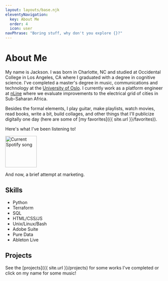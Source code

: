 ```yaml
---
layout: layouts/base.njk
eleventyNavigation:
  key: About Me
  order: 4
  icon: user
navPhrase: "Boring stuff, why don't you explore {}?"
---
```

# About Me

My name is Jackson. I was born in Charlotte, NC and studied at Occidental College in Los Angeles, CA where I graduated with a degree in cognitive science. I've completed a master's degree in music, communications and technology at the [University of Oslo](https://www.uio.no/english/studies/programmes/mct-master/). I currently work as a platform engineer at [nLine](https://nline.io/) where we evaluate improvements to the electrical grid of cities in Sub-Saharan Africa.

Besides the formal elements, I play guitar, make playlists, watch movies, read books, write a bit, build collages, and other things that I'll publicize digitally one day (here are some of [my favorites]({{ site.url }}/favorites)).

Here's what I've been listening to!

<a class="spotify-widget" href="https://jackson-spotify.vercel.app/link">
  <img height="100" src="https://jackson-spotify.vercel.app/svg" alt="Current Spotify song"/>
</a>

And now, a brief attempt at marketing.

## Skills

- Python
- Terraform
- SQL
- HTML/CSS/JS
- Unix/Linux/Bash
- Adobe Suite
- Pure Data
- Ableton Live

## Projects

See the [projects]({{ site.url }}/projects) for some works I've completed or click on my name for some music!
